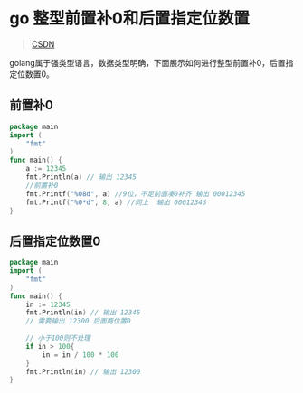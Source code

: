 [//]:# (2021/7/15 11:33|GOLANG|https://img2.baidu.com/it/u=3909368483,3474614422&fm=26&fmt=auto)
# go 整型前置补0和后置指定位数置
> [CSDN](https://blog.csdn.net/duqiming/article/details/110825506)

golang属于强类型语言，数据类型明确，下面展示如何进行整型前置补0，后置指定位数置0。

## 前置补0
```go
package main
import (
	"fmt"
)
func main() {
    a := 12345
    fmt.Println(a) // 输出 12345
    //前置补0
    fmt.Printf("%08d", a) //9位，不足前面凑0补齐 输出 00012345
    fmt.Printf("%0*d", 8, a) //同上  输出 00012345
}
```
## 后置指定位数置0
```go
package main
import (
	"fmt"
)
func main() {
    in := 12345
    fmt.Println(in) // 输出 12345
    // 需要输出 12300 后面两位置0
 
 	// 小于100则不处理
    if in > 100{ 
    	in = in / 100 * 100
    }
    fmt.Println(in) // 输出 12300 
}
```
